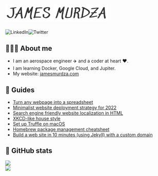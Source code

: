 # <img src="./jamesmurdza.png" alt="James Murdza" width="320" />

<a href="https://www.linkedin.com/in/jamesmurdza/"><img src="https://cdn.icon-icons.com/icons2/2530/PNG/512/linkedin_button_icon_151847.png" height="25" alt="LinkedIn" align="left" /></a>
<a href="https://twitter.com/jamesmurdza"><img src="https://cdn.icon-icons.com/icons2/2530/PNG/512/twitter_button_icon_151835.png" height="25" alt="Twitter" align="left"  /></a>
<br />


## 👨🏼‍💻 About me

- I am an aerospace engineer ✈️ and a coder at heart ❤️.
- I am learning Docker, Google Cloud, and Jupiter.
- My website: [jamesmurdza.com]()

## 📓 Guides

- [Turn any webpage into a spreadsheet](https://gist.github.com/jamesmurdza/dc4835719af03b3754aad51c37a4414c)
- [Minimalist website deployment strategy for 2022](https://gist.github.com/jamesmurdza/2992ca7c300e105185e0d4f404535799)
- [Search engine friendly website localization in HTML](https://gist.github.com/jamesmurdza/60f35abea0be215655ce5dcd1f6b6acf)
- [XKCD-like house style](https://gist.github.com/jamesmurdza/358ea01f07df3eddeddd7aa64a82e1dd)
- [Set up Truffle on macOS](https://gist.github.com/jamesmurdza/e5b5e7c2f211cc264d0f8595e53c5f5d)
- [Homebrew package management cheatsheet](https://gist.github.com/jamesmurdza/6e5f86bae7d3b3db4201a52045a5e477)
- [Build a web site in 10 minutes (using Jekyll) with a custom domain](https://gist.github.com/jamesmurdza/40f4f187b06ea140e446082b40f200b7)

## 🐙 GitHub stats

<img src="https://github-readme-stats.vercel.app/api?username=jamesmurdza" align="left" width="425" />
<img src="https://github-readme-stats.vercel.app/api/top-langs/?username=jamesmurdza" align="left" width="255" />
